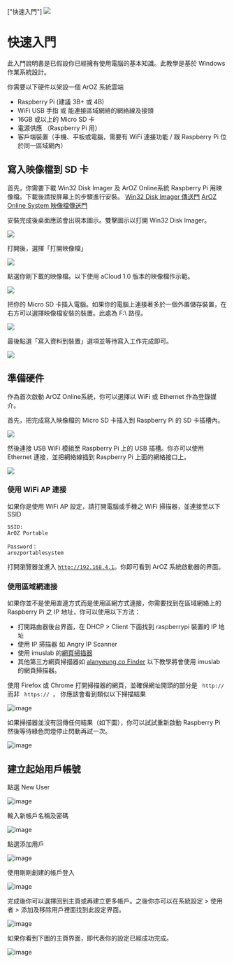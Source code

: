["快速入門"]
<img class="ts fluid image" src="img/quickstart.png">
# 快速入門
此入門說明書是已假設你已經擁有使用電腦的基本知識。此教學是基於 Windows 作業系統設計。

你需要以下硬件以架設一個 ArOZ 系統雲端
- Raspberry Pi (建議 3B+ 或 4B)
- WiFi USB 手指 或 能連接區域網絡的網絡線及接頭
- 16GB 或以上的 Micro SD 卡 
- 電源供應 （Raspberry Pi 用）
- 客戶端裝置（手機、平板或電腦，需要有 WiFi 連接功能 / 跟 Raspberry Pi 位於同一區域網內）

## 寫入映像檔到 SD 卡

首先，你需要下載 Win32 Disk Imager 及 ArOZ Online系統 Raspberry Pi 用映像檔。下載後請按屏幕上的步驟進行安裝。
[Win32 Disk Imager 傳送門](https://sourceforge.net/projects/win32diskimager/)
[ArOZ Online System 映像檔傳送門](https://hkwtc.org/aroz_online/dist/)

安裝完成後桌面應該會出現本圖示。雙擊圖示以打開 Win32 Disk Imager。

![](img/1/1.png)

打開後，選擇「打開映像檔」

![](img/1/2.png)

點選你剛下載的映像檔。以下使用 aCloud 1.0 版本的映像檔作示範。

![](img/1/3.png)

把你的 Micro SD 卡插入電腦。如果你的電腦上連接著多於一個外置儲存裝置，在右方可以選擇映像檔安裝的裝置。此處為 F:\ 路徑。

![](img/1/4.png)

最後點選「寫入資料到裝置」選項並等待寫入工作完成即可。

![](img/1/5.png)

## 準備硬件

作為首次啟動 ArOZ Online系統，你可以選擇以 WiFi 或 Ethernet 作為登錄媒介。

首先，把完成寫入映像檔的 Micro SD 卡插入到 Raspberry Pi 的 SD 卡插槽內。

<img class="ts fluid image" src="img/1/6.png">

然後連接 USB WiFi 模組至 Raspberry Pi 上的 USB 插槽。你亦可以使用 Ethernet 連接，並把網絡線插到 Raspberry Pi 上面的網絡接口上。

<img class="ts fluid image" src="img/1/7.png">

### 使用 WiFi AP 連接
如果你是使用 WiFi AP 設定，請打開電腦或手機之 WiFi 掃描器，並連接至以下 SSID

```
SSID: 
ArOZ Portable

Password：
arozportablesystem
```

打開瀏覽器並進入 <code>http://192.168.4.1</code>。你即可看到 ArOZ 系統啟動器的界面。

### 使用區域網連接

如果你並不是使用直連方式而是使用區網方式連接，你需要找到在區域網絡上的 Raspberry Pi 之 IP 地址，你可以使用以下方法：
- 打開路由器後台界面，在 DHCP > Client 下面找到 raspberrypi 裝置的 IP 地址
- 使用 IP 掃描器 如 Angry IP Scanner 
- 使用 imuslab 的[網頁掃描器](http://lanips.imuslab.com/)
- 其他第三方網頁掃描器如 [ alanyeung.co Finder](http://saroz.alanyeung.co/)
以下教學將會使用 imuslab 的網頁掃描器。

使用 Firefox 或 Chrome 打開掃描器的網頁，並確保網址開頭的部分是 <code> http:// </code> 而非 <code> https:// </code>， 
你應該會看到類似以下掃描結果

![image](img/1/8.png)

如果掃描器並沒有回傳任何結果（如下圖），你可以試試重新啟動 Raspberry Pi 然後等待綠色閃燈停止閃動再試一次。

![image](img/1/9.png)

## 建立起始用戶帳號

點選 New User

![image](img/1/10.png)

輸入新帳戶名稱及密碼

![image](img/1/11.png)

點選添加用戶

![image](img/1/12.png)

使用剛剛創建的帳戶登入

![image](img/1/13.png)

完成後你可以選擇回到主頁或再建立更多帳戶。之後你亦可以在系統設定 > 使用者 > 添加及移除用戶裡面找到此設定界面。

![image](img/1/14.png)

如果你看到下圖的主頁界面，即代表你的設定已經成功完成。

![image](img/1/15.png)

